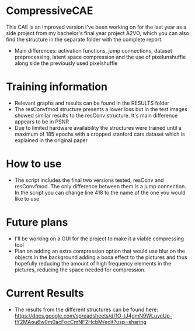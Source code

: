 # CompressiveCAE

This CAE is an improved version I've been working on for the last year as a side project from my bachelor's final year project A2VO, which you can also find the structure in the separate folder with the complete report.

- Main differences: activation functions, jump connections, dataset preprocessing, latent space compression and the use of pixelunshuffle along side the previously used pixelshuffle

# Training information
  - Relevant graphs and results can be found in the RESULTS folder
  - The resConvfmod structure presents a lower loss but in the test images showed similar results to the resConv structure. It's main difference appears to be in PSNR
  - Due to limited hardware availability the structures were trained until a maximum of 185 epochs with a cropped stanford cars dataset which is explained in the original paper

# How to use
  - The script includes the final two versions tested, resConv and resConvfmod. The only difference between them is a jump connection. In the script you can change line 418 to the name of the one you would like to use

# Future plans
  - I'll be working on a GUI for the project to make it a viable compressing tool
  - Plan on adding an extra compression option that would use blur on the objects in the background adding a boca effect to the pictures and thus hopefully reducing the amount of high frequency elements in the pictures, reducing the space needed for compression.
  
# Current Results
  - The results from the different structures can be found here: https://docs.google.com/spreadsheets/d/1O-tJ4gmN9WLuyeUp-tY2MAou6w0m0acFocCmNF2HcbM/edit?usp=sharing
  
